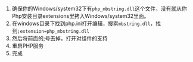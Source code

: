 # 

1. 确保你的Windows/system32下有`php_mbstring.dll`这个文件，没有就从你Php安装目录extensions里拷入Windows/system32里面。
2. 在windows目录下找到php.ini打开编辑，搜索`mbstring.dll`，找到`;extension=php_mbstring.dll`
3. 然后将前面的;号去掉，打开对组件的支持
4. 重启PHP服务
5. 完成
